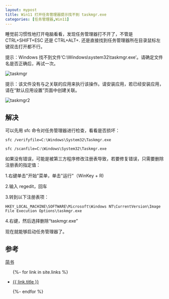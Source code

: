 ```yaml
---
layout: mypost
title: Win11 打开任务管理器提示找不到 taskmgr.exe
categories: [任务管理器,Win11]
---
```


睡觉前习惯性地打开电脑看看，发现任务管理器打不开了，不管是 CTRL+SHIFT+ESC 还是 CTRL+ALT+. 还是直接找到任务管理器所在目录鼠标左键双击打开都不行。

提示：Windows 找不到文件‘C:\Windows\system32\taskmgr.exe’。请确定文件名是否正确后，再试一次。

![taskmgr](taskmgr.png)

提示：该文件没有与之关联的应用来执行该操作。请安装应用，若已经安装应用，请在“默认应用设置”页面中创建关联。

![taskmgr2](taskmgr2.png)

## 解决

可以先用 sfc 命令对任务管理器进行检查，看看是否损坏：

```
sfc /verifyfile=C:\Windows\System32\Taskmgr.exe

sfc /scanfile=C:\Windows\System32\Taskmgr.exe
```

如果没有错误，可能是被第三方程序修改注册表导致，若要修复错误，只需要删除注册表的指定值：

1.右键单击"开始"菜单，单击"运行"（WinKey + R)

2.输入 regedit，回车

3.转到以下注册表项：

```
HKEY_LOCAL_MACHINE\SOFTWARE\Microsoft\Windows NT\CurrentVersion\Image File Execution Options\taskmgr.exe
```

4.右键，然后选择删除“taskmgr.exe”

现在就能够启动任务管理器了。

## 参考

[简书](https://www.jianshu.com/p/b49b340f3e60)

<ul>
  {%- for link in site.links %}
  <li>
    <p><a href="{{ link.url }}" title="{{ link.desc }}" target="_blank" >{{ link.title }}</a></p>
  </li>
  {%- endfor %}
</ul>

